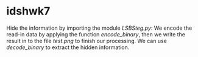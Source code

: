 # idshwk7

Hide the information by importing the module *LSBSteg.py*:
We encode the read-in data by applying the function *encode_binary*, then we write the result in to the file *test.png* to finish our processing.
We can use *decode_binary* to extract the hidden information.
